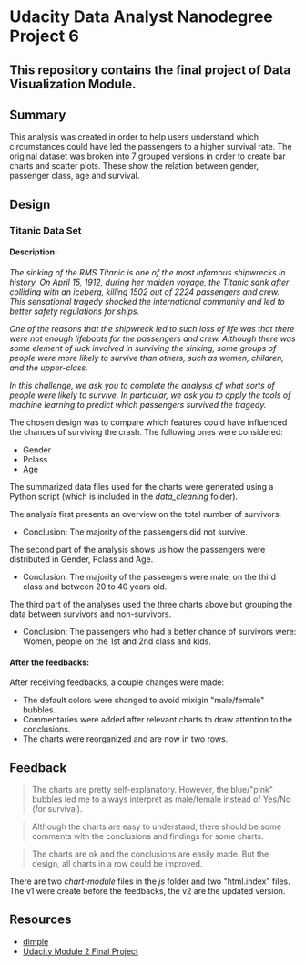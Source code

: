 # Udacity Data Analyst Nanodegree Project 6
## This repository contains the final project of Data Visualization Module.

## Summary
This analysis was created in order to help users understand which circumstances could have led the passengers to a higher survival rate.
The original dataset was broken into 7 grouped versions in order to create bar charts and scatter plots. These show the relation between gender, passenger class, age and survival.

## Design
### Titanic Data Set
#### Description:
*The sinking of the RMS Titanic is one of the most infamous shipwrecks in history.  On April 15, 1912, during her maiden voyage, the Titanic sank after colliding with an iceberg, killing 1502 out of 2224 passengers and crew. This sensational tragedy shocked the international community and led to better safety regulations for ships.*

*One of the reasons that the shipwreck led to such loss of life was that there were not enough lifeboats for the passengers and crew. Although there was some element of luck involved in surviving the sinking, some groups of people were more likely to survive than others, such as women, children, and the upper-class.*

*In this challenge, we ask you to complete the analysis of what sorts of people were likely to survive. In particular, we ask you to apply the tools of machine learning to predict which passengers survived the tragedy.*

The chosen design was to compare which features could have influenced the chances of surviving the crash. The following ones were considered:

* Gender
* Pclass
* Age

The summarized data files used for the charts were generated using a Python script (which is included in the *data_cleaning* folder).

The analysis first presents an overview on the total number of survivors.
* Conclusion: The majority of the passengers did not survive.

The second part of the analysis shows us how the passengers were distributed in Gender, Pclass and Age.
* Conclusion: The majority of the passengers were male, on the third class and between 20 to 40 years old.

The third part of the analyses used the three charts above but grouping the data between survivors and non-survivors.
* Conclusion: The passengers who had a better chance of survivors were: Women, people on the 1st and 2nd class and kids.

#### After the feedbacks:
After receiving feedbacks, a couple changes were made:
* The default colors were changed to avoid mixigin "male/female" bubbles.
* Commentaries were added after relevant charts to draw attention to the conclusions.
* The charts were reorganized and are now in two rows.

## Feedback
> The charts are pretty self-explanatory. However, the blue/"pink" bubbles led me to always interpret as male/female instead of Yes/No (for survival).

> Although the charts are easy to understand, there should be some comments with the conclusions and findings for some charts.

> The charts are ok and the conclusions are easily made. But the design, all charts in a row could be improved. 

There are two *chart-module* files in the *js* folder and two "html.index" files. The v1 were create before the feedbacks, the v2 are the updated version.

## Resources
* [dimple](http://dimplejs.org/examples_index.html)
* [Udacity Module 2 Final Project](https://github.com/brunobrito89/udacity-ndda-module-2)
